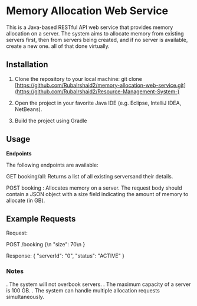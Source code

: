# **Memory Allocation Web Service**

This is a Java-based RESTful API web service that provides memory allocation on a server.
The system aims to allocate memory from existing servers first, then from servers being created, and if no server is available, create a new one.
all of that done virtually.

## Installation

1. Clone the repository to your local machine:
git clone [https://github.com/RubaIrshaid2/memory-allocation-web-service.git](https://github.com/RubaIrshaid2/Resource-Management-System-)

2. Open the project in your favorite Java IDE (e.g. Eclipse, IntelliJ IDEA, NetBeans).
3. Build the project using Gradle

## Usage
**Endpoints**

The following endpoints are available:

GET booking/all: Returns a list of all existing serversand their details.

POST booking : Allocates memory on a server. The request body should contain a JSON object with a size field indicating the amount of memory to allocate (in GB).

## Example Requests

Request:

POST /booking
{\n
    "size": 70\n
}

Response:
{
    "serverId": "0",
    "status": "ACTIVE"
}

### **Notes**
. The system will not overbook servers.
. The maximum capacity of a server is 100 GB.
. The system can handle multiple allocation requests simultaneously.
